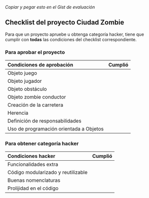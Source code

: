 *Copiar y pegar esto en el Gist de evaluación*

## Checklist del proyecto Ciudad Zombie
Para que un proyecto apruebe u obtenga categoría hacker, tiene que cumplir con **todas** las condiciones del checklist correspondiente.

### Para aprobar el proyecto
| Condiciones de aprobación                       			   | Cumplió |
| :------------------------------------------------------------| ------- |
| Objeto juego				                          		   |         |
| Objeto jugador										       |         |
| Objeto obstáculo							     			   |         |
| Objeto zombie conductor    		       					   |         |
| Creación de la carretera				       			       |         |
| Herencia										 			   |         |
| Definición de responsabilidades							   |         |
| Uso de programación orientada a Objetos 				       |         |

### Para obtener categoría hacker
| Condiciones hacker                     | Cumplió |
| :--------------------------------------| ------- |
| Funcionalidades extra					 |         |
| Código modularizado y reutilizable 	 |         |
| Buenas nomenclaturas					 |		   |
| Prolijidad en el código				 |		   |
